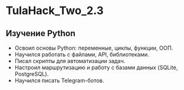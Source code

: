 # TulaHack_Two_2.3

## Изучение Python
- Освоил основы Python: переменные, циклы, функции, ООП.
- Научился работать с файлами, API, библиотеками.
- Писал скрипты для автоматизации задач.
- Настроил маршрутизацию и работу с базами данных (SQLite, PostgreSQL).
- Научился писать Telegram-ботов.

